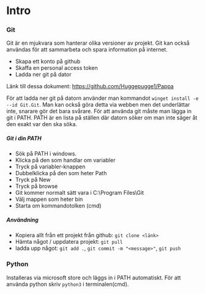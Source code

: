 # Intro

### Git
Git är en mjukvara som hanterar olika versioner av projekt. Git kan också användas för att sammarbeta och spara information på internet.

- Skapa ett konto på github
- Skaffa en personal access token
- Ladda ner git på dator

Länk till dessa dokument: https://github.com/Huggepugge1/Pappa

För att ladda ner git på datorn använder man kommandot `winget install -e --id Git.Git`. Man kan också göra detta via webben men det underlättar inte, snarare gör det bara svårare. För att använda git måste man lägga in git i PATH. PATH är en lista på ställen där datorn söker om man inte säger åt den exakt var den ska söka.

##### Git i din PATH
- Sök på PATH i windows.
- Klicka på den som handlar om variabler
- Tryck på variabler-knappen
- Dubbelklicka på den som heter Path
- Tryck på New
- Tryck på browse
- Git kommer normalt sätt vara i C:\Program Files\Git
- Välj mappen som heter bin
- Starta om kommandotolken (cmd)

##### Användning

- Kopiera allt från ett projekt från github: `git clone <länk>`
- Hämta något / uppdatera projekt: `git pull`
- ladda upp något: `git add .`, `git commit -m "<message>"`, `git push`

### Python
Installeras via microsoft store och läggs in i PATH automatiskt. För att använda python skriv `python3` i terminalen(cmd).
